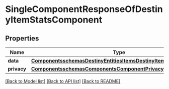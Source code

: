 # SingleComponentResponseOfDestinyItemStatsComponent

## Properties
Name | Type | Description | Notes
------------ | ------------- | ------------- | -------------
**data** | [**ComponentsschemasDestinyEntitiesItemsDestinyItemStatsComponent**](ComponentsschemasDestinyEntitiesItemsDestinyItemStatsComponent.md) |  | [optional] 
**privacy** | [**ComponentsschemasComponentsComponentPrivacySetting**](ComponentsschemasComponentsComponentPrivacySetting.md) |  | [optional] 

[[Back to Model list]](../README.md#documentation-for-models) [[Back to API list]](../README.md#documentation-for-api-endpoints) [[Back to README]](../README.md)


